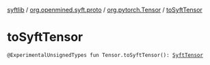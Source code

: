 [syftlib](../../index.md) / [org.openmined.syft.proto](../index.md) / [org.pytorch.Tensor](index.md) / [toSyftTensor](./to-syft-tensor.md)

# toSyftTensor

`@ExperimentalUnsignedTypes fun Tensor.toSyftTensor(): `[`SyftTensor`](../-syft-tensor/index.md)